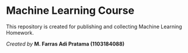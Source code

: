 # Machine Learning Course
This repository is created for publishing and collecting Machine Learning Homework.

*Created by* **M. Farras Adi Pratama (1103184088)**
